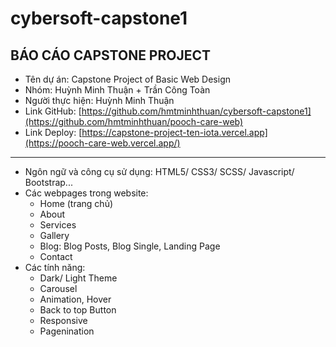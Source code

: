 # cybersoft-capstone1
BÁO CÁO CAPSTONE PROJECT
------------------------
- Tên dự án: Capstone Project of Basic Web Design
- Nhóm: Huỳnh Minh Thuận + Trần Công Toàn
- Người thực hiện: Huỳnh Minh Thuận
- Link GitHub: [https://github.com/hmtminhthuan/cybersoft-capstone1](https://github.com/hmtminhthuan/pooch-care-web)
- Link Deploy: [https://capstone-project-ten-iota.vercel.app](https://pooch-care-web.vercel.app/)
------------------------
- Ngôn ngữ và công cụ sử dụng: HTML5/ CSS3/ SCSS/ Javascript/ Bootstrap...
- Các webpages trong website:
  + Home (trang chủ)
  + About
  + Services
  + Gallery
  + Blog: Blog Posts, Blog Single, Landing Page
  + Contact
- Các tính năng:
  + Dark/ Light Theme
  + Carousel
  + Animation, Hover
  + Back to top Button
  + Responsive
  + Pagenination
